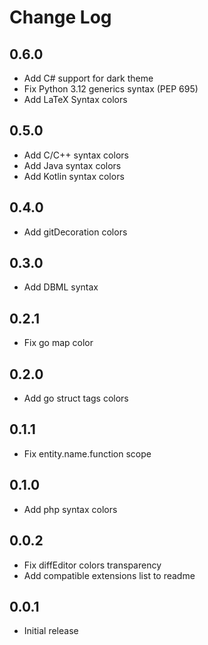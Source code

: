 # Change Log

## 0.6.0

- Add C# support for dark theme
- Fix Python 3.12 generics syntax (PEP 695)
- Add LaTeX Syntax colors

## 0.5.0

- Add C/C++ syntax colors
- Add Java syntax colors
- Add Kotlin syntax colors

## 0.4.0

- Add gitDecoration colors

## 0.3.0

- Add DBML syntax

## 0.2.1

- Fix go map color

## 0.2.0

- Add go struct tags colors

## 0.1.1

- Fix entity.name.function scope

## 0.1.0

- Add php syntax colors

## 0.0.2

- Fix diffEditor colors transparency
- Add compatible extensions list to readme

## 0.0.1

- Initial release
